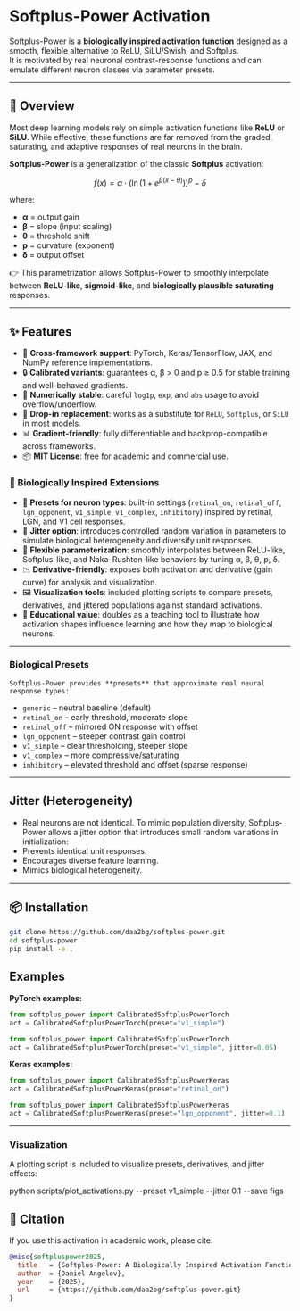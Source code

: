 # Softplus-Power Activation

Softplus-Power is a **biologically inspired activation function** designed as a smooth, flexible alternative to ReLU, SiLU/Swish, and Softplus.  
It is motivated by real neuronal contrast-response functions and can emulate different neuron classes via parameter presets.

---

## 📌 Overview
 Most deep learning models rely on simple activation functions like **ReLU** or **SiLU**. While effective, these functions are far removed from the graded, saturating, and adaptive responses of real neurons in the brain.

 **Softplus-Power** is a  generalization of the classic **Softplus** activation:

 $$
 f(x) = \alpha \cdot \big( \ln(1 + e^{\beta(x - \theta)}) \big)^{p} - \delta
 $$

 where:
 - **α** = output gain  
 - **β** = slope (input scaling)  
 - **θ** = threshold shift  
 - **p** = curvature (exponent)  
 - **δ** = output offset  

👉 This parametrization allows Softplus-Power to smoothly interpolate between **ReLU-like**, **sigmoid-like**, and **biologically plausible saturating** responses.

---

## ✨ Features

- 🚀 **Cross-framework support**: PyTorch, Keras/TensorFlow, JAX, and NumPy reference implementations.  
- 🔒 **Calibrated variants**: guarantees α, β > 0 and p ≥ 0.5 for stable training and well-behaved gradients.  
- 🧪 **Numerically stable**: careful `log1p`, `exp`, and `abs` usage to avoid overflow/underflow.  
- 🧩 **Drop-in replacement**: works as a substitute for `ReLU`, `Softplus`, or `SiLU` in most models.  
- 📊 **Gradient-friendly**: fully differentiable and backprop-compatible across frameworks.  
- 📦 **MIT License**: free for academic and commercial use.  

### 🔬 Biologically Inspired Extensions
- 🧠 **Presets for neuron types**: built-in settings (`retinal_on`, `retinal_off`, `lgn_opponent`, `v1_simple`, `v1_complex`, `inhibitory`) inspired by retinal, LGN, and V1 cell responses.  
- 🎲 **Jitter option**: introduces controlled random variation in parameters to simulate biological heterogeneity and diversify unit responses.  
- 🔄 **Flexible parameterization**: smoothly interpolates between ReLU-like, Softplus-like, and Naka–Rushton-like behaviors by tuning α, β, θ, p, δ.  
- 📉 **Derivative-friendly**: exposes both activation and derivative (gain curve) for analysis and visualization.  
- 🖼️ **Visualization tools**: included plotting scripts to compare presets, derivatives, and jittered populations against standard activations.  
- 📖 **Educational value**: doubles as a teaching tool to illustrate how activation shapes influence learning and how they map to biological neurons.  

---

### Biological Presets
    Softplus-Power provides **presets** that approximate real neural response types:

 - `generic` – neutral baseline (default)  
 - `retinal_on` – early threshold, moderate slope  
 - `retinal_off` – mirrored ON response with offset  
 - `lgn_opponent` – steeper contrast gain control  
 - `v1_simple` – clear thresholding, steeper slope  
 - `v1_complex` – more compressive/saturating  
 - `inhibitory` – elevated threshold and offset (sparse response)  

---

## Jitter (Heterogeneity)

 - Real neurons are not identical. To mimic population diversity, Softplus-Power allows a jitter option that introduces small random variations in initialization:
 - Prevents identical unit responses.
 - Encourages diverse feature learning.
 - Mimics biological heterogeneity.
---

## 📦 Installation

 ```bash
 git clone https://github.com/daa2bg/softplus-power.git
 cd softplus-power
 pip install -e .
 ```

##  Examples
**PyTorch examples:**

 ```python
 from softplus_power import CalibratedSoftplusPowerTorch
 act = CalibratedSoftplusPowerTorch(preset="v1_simple")
 ```
 ```python
 from softplus_power import CalibratedSoftplusPowerTorch
 act = CalibratedSoftplusPowerTorch(preset="v1_simple", jitter=0.05)
 ```
**Keras examples:**

  ```python
 from softplus_power import CalibratedSoftplusPowerKeras
 act = CalibratedSoftplusPowerKeras(preset="retinal_on")
 ```
 ```python
 from softplus_power import CalibratedSoftplusPowerKeras
 act = CalibratedSoftplusPowerKeras(preset="lgn_opponent", jitter=0.1)
 ```
---

###  Visualization
 A plotting script is included to visualize presets, derivatives, and jitter effects:

 python scripts/plot_activations.py --preset v1_simple --jitter 0.1 --save figs



## 📖 Citation

If you use this activation in academic work, please cite:

```bibtex
@misc{softpluspower2025,
  title   = {Softplus-Power: A Biologically Inspired Activation Function},
  author  = {Daniel Angelov},
  year    = {2025},
  url     = {https://github.com/daa2bg/softplus-power.git}
}
```
